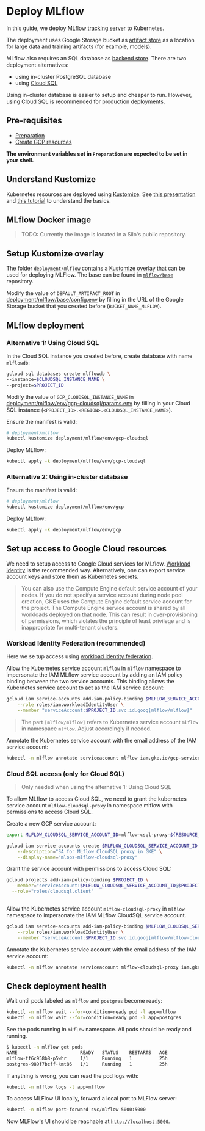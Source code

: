 # Deploy MLflow

In this guide, we deploy [MLflow tracking server](https://www.mlflow.org/docs/latest/tracking.html#mlflow-tracking-servers) to Kubernetes.

The deployment uses Google Storage bucket as [artifact store](https://www.mlflow.org/docs/latest/tracking.html#artifact-stores) as a location for large data and training artifacts (for example, models).

MLflow also requires an SQL database as [backend store](https://www.mlflow.org/docs/latest/tracking.html#backend-stores). There are two deployment alternatives:

- using in-cluster PostgreSQL database
- using [Cloud SQL](https://cloud.google.com/sql)

Using in-cluster database is easier to setup and cheaper to run. However, using Cloud SQL is recommended for production deployments.

## Pre-requisites

- [Preparation](./01_Preparation.md)
- [Create GCP resources](./02_Create_GCP_Resources.md)

**The environment variables set in `Preparation` are expected to be set in your shell.**

## Understand Kustomize

Kubernetes resources are deployed using [Kustomize](https://kustomize.io/). See [this presentation](https://docs.google.com/presentation/d/1-j7ux5-P9HcftKlXM9KHKgrG0EgwwGEKE3f01Sp0oes/edit?usp=sharing) and [this tutorial](https://kubernetes.io/docs/tasks/manage-kubernetes-objects/kustomization/) to understand the basics.

## MLflow Docker image

> TODO: Currently the image is located in a Silo's public repository.

## Setup Kustomize overlay

The folder [`deployment/mlflow`](/deployment/mlflow) contains a [Kustomize](https://kubernetes.io/docs/tasks/manage-kubernetes-objects/kustomization/)
[overlay](https://kubernetes.io/docs/tasks/manage-kubernetes-objects/kustomization/#bases-and-overlays)
that can be used for deploying MLFlow. The base can be found in [`mlflow/base`](/deployment/mlflow/base) repository.

Modify the value of `DEFAULT_ARTIFACT_ROOT` in [deployment/mlflow/base/config.env](/deployment/mlflow/base/config.env)
by filling in the URL of the Google Storage bucket that you created before (`BUCKET_NAME_MLFLOW`).

## MLflow deployment

### Alternative 1: Using Cloud SQL

In the Cloud SQL instance you created before, create database with name `mlflowdb`:

```bash
gcloud sql databases create mlflowdb \
--instance=$CLOUDSQL_INSTANCE_NAME \
--project=$PROJECT_ID
```

Modify the value of `GCP_CLOUDSQL_INSTANCE_NAME` in [deployment/mlflow/env/gcp-cloudsql/params.env](/deployment/mlflow/env/gcp-cloudsql/params.env)
by filling in your Cloud SQL instance (`<PROJECT_ID>.<REGION>.<CLOUDSQL_INSTANCE_NAME>`).

Ensure the manifest is valid:

```bash
# deployment/mlflow
kubectl kustomize deployment/mlflow/env/gcp-cloudsql
```

Deploy MLflow:

```bash
kubectl apply -k deployment/mlflow/env/gcp-cloudsql
```

### Alternative 2: Using in-cluster database


Ensure the manifest is valid:

```bash
# deployment/mlflow
kubectl kustomize deployment/mlflow/env/gcp
```

Deploy MLflow:

```bash
kubectl apply -k deployment/mlflow/env/gcp
```


## Set up access to Google Cloud resources

We need to setup access to Google Cloud services for MLflow. [Workload identity](https://cloud.google.com/kubernetes-engine/docs/concepts/workload-identity) is the recommended way. Alternatively, one can export service account keys and store them as Kubernetes secrets.

> You can also use the Compute Engine default service account of your nodes. If you do not specify a service account during node pool creation, GKE uses the Compute Engine default service account for the project. The Compute Engine service account is shared by all workloads deployed on that node. This can result in over-provisioning of permissions, which violates the principle of least privilege and is inappropriate for multi-tenant clusters.

### Workload Identity Federation (recommended)

Here we se tup access using [workload identity federation](https://cloud.google.com/kubernetes-engine/docs/how-to/workload-identity).

Allow the Kubernetes service account `mlflow` in `mlflow` namespace to impersonate the IAM MLflow service account by adding an IAM policy binding between the two service accounts. This binding allows the Kubernetes service account to act as the IAM service account:

```bash
gcloud iam service-accounts add-iam-policy-binding $MLFLOW_SERVICE_ACCOUNT_ID@$PROJECT_ID.iam.gserviceaccount.com \
    --role roles/iam.workloadIdentityUser \
    --member "serviceAccount:$PROJECT_ID.svc.id.goog[mlflow/mlflow]"
```

> The part `[mlflow/mlflow]` refers to Kubernetes service account `mlflow` in namespace `mlflow`. Adjust accordingly if needed.

Annotate the Kubernetes service account with the email address of the IAM service account:

```bash
kubectl -n mlflow annotate serviceaccount mlflow iam.gke.io/gcp-service-account=$MLFLOW_SERVICE_ACCOUNT_ID@$PROJECT_ID.iam.gserviceaccount.com
```

### Cloud SQL access (only for Cloud SQL)

> Only needed when using the alternative 1: Using Cloud SQL

To allow MLflow to access Cloud SQL, we need to grant the kubernetes service account
`mlflow-cloudsql-proxy` in namespace mlflow with permissions to access Cloud SQL.


Create a new GCP service account:

```bash
export MLFLOW_CLOUDSQL_SERVICE_ACCOUNT_ID=mlflow-csql-proxy-${RESOURCE_SUFFIX}
```

```bash
gcloud iam service-accounts create $MLFLOW_CLOUDSQL_SERVICE_ACCOUNT_ID \
    --description="SA for MLflow CloudSQL proxy in GKE" \
    --display-name="mlops-mlflow-cloudsql-proxy"
````

Grant the service account with permissions to access Cloud SQL:

```bash
gcloud projects add-iam-policy-binding $PROJECT_ID \
  --member="serviceAccount:$MLFLOW_CLOUDSQL_SERVICE_ACCOUNT_ID@$PROJECT_ID.iam.gserviceaccount.com" \
  --role="roles/cloudsql.client"
  
````

Allow the Kubernetes service account `mlflow-cloudsql-proxy` in `mlflow` namespace to
impersonate the IAM MLflow CloudSQL service account.

```bash
gcloud iam service-accounts add-iam-policy-binding $MLFLOW_CLOUDSQL_SERVICE_ACCOUNT_ID@$PROJECT_ID.iam.gserviceaccount.com \
    --role roles/iam.workloadIdentityUser \
    --member "serviceAccount:$PROJECT_ID.svc.id.goog[mlflow/mlflow-cloudsql-proxy]"
```

Annotate the Kubernetes service account with the email address of the IAM service account:

```bash
kubectl -n mlflow annotate serviceaccount mlflow-cloudsql-proxy iam.gke.io/gcp-service-account=$MLFLOW_CLOUDSQL_SERVICE_ACCOUNT_ID@$PROJECT_ID.iam.gserviceaccount.com
```

## Check deployment health

Wait until pods labeled as `mlflow` and `postgres` become ready:

```bash
kubectl -n mlflow wait --for=condition=ready pod -l app=mlflow
kubectl -n mlflow wait --for=condition=ready pod -l app=postgres
```

See the pods running in `mlflow` namespace. All pods should be ready and running.

```bash
$ kubectl -n mlflow get pods
NAME                       READY   STATUS    RESTARTS   AGE
mlflow-ff6c958b8-p5whr     1/1     Running   1          25h
postgres-989f7bcff-kmt86   1/1     Running   1          25h
```

If anything is wrong, you can read the pod logs with:

```bash
kubectl -n mlflow logs -l app=mlflow
```

To access MLFlow UI locally, forward a local port to MLFlow server:

```bash
kubectl -n mlflow port-forward svc/mlflow 5000:5000
```

Now MLFlow's UI should be reachable at [`http://localhost:5000`](http://localhost:5000).
